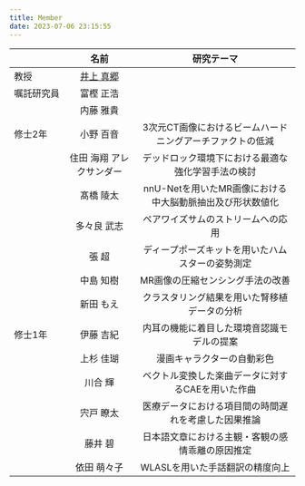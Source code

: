 ```yaml
---
title: Member
date: 2023-07-06 23:15:55
---
```


||名前|研究テーマ|
|:-|:-:|:-:|
|教授|[井上 真郷](./inoue)|  |
|嘱託研究員|富樫 正浩|　|
|　　　　　|内藤 雅貴|　|
|修士2年|小野 百音|3次元CT画像におけるビームハードニングアーチファクトの低減|
|      |住田 海翔 アレクサンダー|デッドロック環境下における最適な強化学習手法の検討|
|      |髙橋 陵太|nnU-Netを用いたMR画像における中大脳動脈抽出及び形状数値化|
|      |多々良 武志|ペアワイズサムのストリームへの応用|
|      |張 超|ディープポーズキットを用いたハムスターの姿勢測定|
|      |中島 知樹|MR画像の圧縮センシング手法の改善|
|      |新田 もえ|クラスタリング結果を用いた腎移植データの分析|
|修士1年|伊藤 吉紀|内耳の機能に着目した環境音認識モデルの提案|
|      |上杉 佳瑚|漫画キャラクターの自動彩色|
|      |川合 輝|ベクトル変換した楽曲データに対するCAEを用いた作曲|
|      |宍戸 瞭太|医療データにおける項目間の時間遅れを考慮した因果推論|
|      |藤井 碧|日本語文章における主観・客観の感情乖離の原因推定|
|      |依田 萌々子|WLASLを用いた手話翻訳の精度向上|
